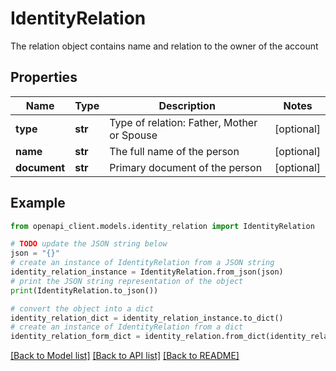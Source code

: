 # IdentityRelation

The relation object contains name and relation to the owner of the account

## Properties

Name | Type | Description | Notes
------------ | ------------- | ------------- | -------------
**type** | **str** | Type of relation: Father, Mother or Spouse | [optional] 
**name** | **str** | The full name of the person | [optional] 
**document** | **str** | Primary document of the person | [optional] 

## Example

```python
from openapi_client.models.identity_relation import IdentityRelation

# TODO update the JSON string below
json = "{}"
# create an instance of IdentityRelation from a JSON string
identity_relation_instance = IdentityRelation.from_json(json)
# print the JSON string representation of the object
print(IdentityRelation.to_json())

# convert the object into a dict
identity_relation_dict = identity_relation_instance.to_dict()
# create an instance of IdentityRelation from a dict
identity_relation_form_dict = identity_relation.from_dict(identity_relation_dict)
```
[[Back to Model list]](../README.md#documentation-for-models) [[Back to API list]](../README.md#documentation-for-api-endpoints) [[Back to README]](../README.md)


